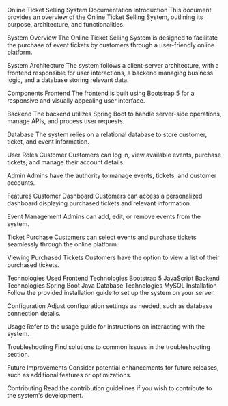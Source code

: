 Online Ticket Selling System Documentation
Introduction
This document provides an overview of the Online Ticket Selling System, outlining its purpose, architecture, and functionalities.

System Overview
The Online Ticket Selling System is designed to facilitate the purchase of event tickets by customers through a user-friendly online platform.

System Architecture
The system follows a client-server architecture, with a frontend responsible for user interactions, a backend managing business logic, and a database storing relevant data.

Components
Frontend
The frontend is built using Bootstrap 5 for a responsive and visually appealing user interface.

Backend
The backend utilizes Spring Boot to handle server-side operations, manage APIs, and process user requests.

Database
The system relies on a relational database to store customer, ticket, and event information.

User Roles
Customer
Customers can log in, view available events, purchase tickets, and manage their account details.

Admin
Admins have the authority to manage events, tickets, and customer accounts.

Features
Customer Dashboard
Customers can access a personalized dashboard displaying purchased tickets and relevant information.

Event Management
Admins can add, edit, or remove events from the system.

Ticket Purchase
Customers can select events and purchase tickets seamlessly through the online platform.

Viewing Purchased Tickets
Customers have the option to view a list of their purchased tickets.

Technologies Used
Frontend Technologies
Bootstrap 5
JavaScript
Backend Technologies
Spring Boot
Java
Database Technologies
MySQL
Installation
Follow the provided installation guide to set up the system on your server.

Configuration
Adjust configuration settings as needed, such as database connection details.

Usage
Refer to the usage guide for instructions on interacting with the system.

Troubleshooting
Find solutions to common issues in the troubleshooting section.

Future Improvements
Consider potential enhancements for future releases, such as additional features or optimizations.

Contributing
Read the contribution guidelines if you wish to contribute to the system's development.
